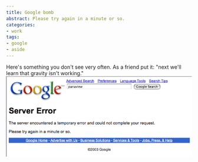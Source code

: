 ```yaml
---
title: Google bomb
abstract: Please try again in a minute or so.
categories:
- work
tags:
- google
- aside
---
```


Here's something you don't see very often.  As a friend put it: "next we'll learn that gravity isn't working."
![Google go Boom!](04-23-google-bomb/google_error.png)
